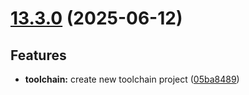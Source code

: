 # [13.3.0](https://github.com/oblique-bit/oblique/compare/13.2.3...13.3.0) (2025-06-12)

## Features

- **toolchain:** create new toolchain project ([05ba8489](https://github.com/oblique-bit/oblique/commit/05ba8489dbcec466521212f6ae16ae18777b9c20))
